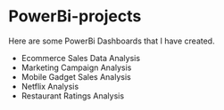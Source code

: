 # PowerBi-projects
Here are some PowerBi Dashboards that I have created. 

- Ecommerce Sales Data Analysis
- Marketing Campaign Analysis
- Mobile Gadget Sales Analysis
- Netflix Analysis
- Restaurant Ratings Analysis
